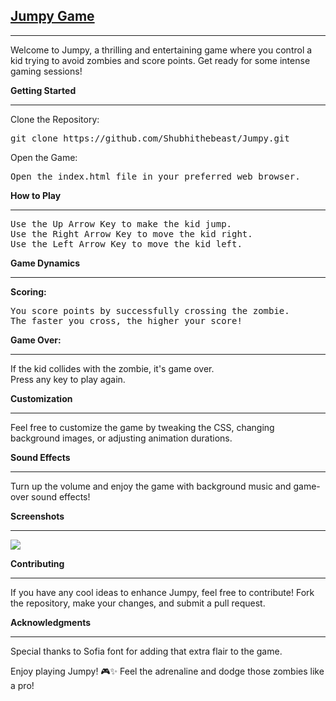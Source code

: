<h2><b><a href="https://jumpybyshubham.netlify.app/" target="_blank" >Jumpy Game </a></b></h2>
<hr>
<p>Welcome to Jumpy, a thrilling and entertaining game where you control a kid trying to avoid zombies and score points. Get ready for some intense gaming sessions!</p>

<b>Getting Started</b><br>
<hr>
<p>Clone the Repository:</p>
<pre>
git clone https://github.com/Shubhithebeast/Jumpy.git
</pre>

<p>Open the Game:</p>
<pre>
Open the index.html file in your preferred web browser.
</pre>

<b>How to Play</b><br>
<hr>
<pre>
Use the Up Arrow Key to make the kid jump.
Use the Right Arrow Key to move the kid right.
Use the Left Arrow Key to move the kid left.
</pre>

<b>Game Dynamics</b><br>
<hr>
<p><b>Scoring:</b></p>
<pre>
You score points by successfully crossing the zombie.
The faster you cross, the higher your score!
</pre>

<p><b>Game Over:</b></p>
<hr>
<p>If the kid collides with the zombie, it's game over.<br>
Press any key to play again.</p>

<b>Customization</b><br>
<hr>
<p>Feel free to customize the game by tweaking the CSS, changing background images, or adjusting animation durations.</p>

<b>Sound Effects</b><br>
<hr>
<p>Turn up the volume and enjoy the game with background music and game-over sound effects!</p>

<b>Screenshots</b><br>
<hr>
<img src="https://github.com/Shubhithebeast/Jumpy/assets/71927968/4741ae1a-4bbb-4ddc-bcb9-d8fb917752c1" />


<b>Contributing</b><br>
<hr>
<p>If you have any cool ideas to enhance Jumpy, feel free to contribute! Fork the repository, make your changes, and submit a pull request.</p>

<b>Acknowledgments</b><br>
<hr>
<p>Special thanks to Sofia font for adding that extra flair to the game.</p>

<p>Enjoy playing Jumpy! 🎮✨ Feel the adrenaline and dodge those zombies like a pro!</p>
</html>
